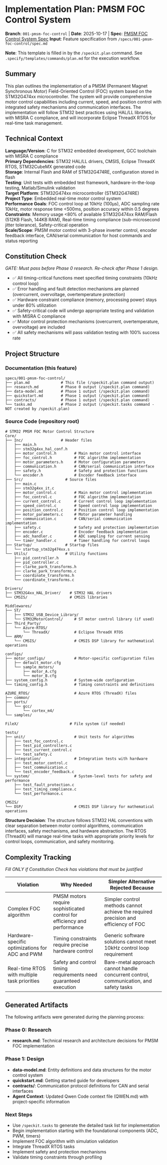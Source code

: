 # Implementation Plan: PMSM FOC Control System

**Branch**: `001-pmsm-foc-control` | **Date**: 2025-10-17 | **Spec**: [PMSM FOC Control System Spec](./spec.md)
**Input**: Feature specification from `/specs/001-pmsm-foc-control/spec.md`

**Note**: This template is filled in by the `/speckit.plan` command. See `.specify/templates/commands/plan.md` for the execution workflow.

## Summary

This plan outlines the implementation of a PMSM (Permanent Magnet Synchronous Motor) Field-Oriented Control (FOC) system based on the STM32G474xx microcontroller. The system will provide comprehensive motor control capabilities including current, speed, and position control with integrated safety mechanisms and communication interfaces. The implementation will follow STM32 best practices using HAL/LL libraries, with MISRA C compliance, and will incorporate Eclipse ThreadX RTOS for real-time task management.

## Technical Context

**Language/Version**: C for STM32 embedded development, GCC toolchain with MISRA C compliance  
**Primary Dependencies**: STM32 HAL/LL drivers, CMSIS, Eclipse ThreadX RTOS, STM32CubeMX generated code  
**Storage**: Internal Flash and RAM of STM32G474RE, configuration stored in flash  
**Testing**: Unit tests with embedded test framework, hardware-in-the-loop testing, Matlab/Simulink validation  
**Target Platform**: STM32G474xx microcontroller (STM32G474RE)  
**Project Type**: Embedded real-time motor control system  
**Performance Goals**: FOC control loop at 10kHz (100µs), ADC sampling rate 10kHz, motor response time <500ms, position accuracy within 0.5 degrees  
**Constraints**: Memory usage <80% of available STM32G474xx RAM/Flash (512KB Flash, 144KB RAM), Real-time timing compliance (sub-microsecond jitter tolerance), Safety-critical operation  
**Scale/Scope**: PMSM motor control with 3-phase inverter control, encoder feedback interface, CAN/serial communication for host commands and status reporting

## Constitution Check

*GATE: Must pass before Phase 0 research. Re-check after Phase 1 design.*

* ✅ All timing-critical functions meet specified timing constraints (10kHz control loop)
* ✅ Error handling and fault detection mechanisms are planned (overcurrent, overvoltage, overtemperature protection)
* ✅ Hardware constraint compliance (memory, processing power) stays under 80% utilization
* ✅ Safety-critical code will undergo appropriate testing and validation with MISRA C compliance
* ✅ Motor control protection mechanisms (overcurrent, overtemperature, overvoltage) are included
* ✅ All safety mechanisms will pass validation testing with 100% success rate

## Project Structure

### Documentation (this feature)

```
specs/001-pmsm-foc-control/
├── plan.md              # This file (/speckit.plan command output)
├── research.md          # Phase 0 output (/speckit.plan command)
├── data-model.md        # Phase 1 output (/speckit.plan command)
├── quickstart.md        # Phase 1 output (/speckit.plan command)
├── contracts/           # Phase 1 output (/speckit.plan command)
└── tasks.md             # Phase 2 output (/speckit.tasks command - NOT created by /speckit.plan)
```

### Source Code (repository root)

```
# STM32 PMSM FOC Motor Control Structure
Core/
├── Inc/                 # Header files
│   ├── main.h
│   ├── stm32g4xx_hal_conf.h
│   ├── motor_control.h        # Main motor control interface
│   ├── foc_control.h          # FOC algorithm implementation
│   ├── motor_parameters.h     # Motor configuration parameters
│   ├── communication.h        # CAN/serial communication interface
│   ├── safety.h               # Safety and protection functions
│   └── encoder.h              # Encoder feedback interface
├── Src/                   # Source files
│   ├── main.c
│   ├── stm32g4xx_it.c
│   ├── motor_control.c        # Main motor control implementation
│   ├── foc_control.c          # FOC algorithm implementation
│   ├── current_control.c      # Current control loop implementation
│   ├── speed_control.c        # Speed control loop implementation
│   ├── position_control.c     # Position control loop implementation
│   ├── motor_parameters.c     # Motor parameter handling
│   ├── communication.c        # CAN/serial communication implementation
│   ├── safety.c               # Safety and protection implementation
│   ├── encoder.c              # Encoder feedback implementation
│   ├── adc_handler.c          # ADC sampling for current sensing
│   └── timer_handler.c        # Timer handling for control loops
├── Startup/               # Startup files
│   └── startup_stm32g474xx.s
└── Utils/                 # Utility functions
    ├── pid_controller.h
    ├── pid_controller.c
    ├── clarke_park_transforms.h
    ├── clarke_park_transforms.c
    ├── coordinate_transforms.h
    └── coordinate_transforms.c

Drivers/
├── STM32G4xx_HAL_Driver/    # STM32 HAL drivers
└── CMSIS/                   # CMSIS libraries

Middlewares/
├── ST/
│   ├── STM32_USB_Device_Library/
│   └── STM32MotorControl/     # ST motor control library (if used)
├── Third_Party/
│   └── Azure-RTOS/
│       └── ThreadX/           # Eclipse ThreadX RTOS
└── ARM/
    └── CMSIS/                 # CMSIS DSP library for mathematical operations

configs/
├── motor_configs/             # Motor-specific configuration files
│   ├── default_motor.cfg
│   └── sample_motors/
│       ├── motor_A.cfg
│       └── motor_B.cfg
├── system_config.h            # System-wide configuration
└── timing_config.h            # Timing constraints and definitions

AZURE_RTOS/                    # Azure RTOS (ThreadX) files
├── common/
├── ports/
│   └── gcc/
│       └── cortex_m4/
└── samples/

FileX/                       # File system (if needed)

tests/
├── unit/                      # Unit tests for algorithms
│   ├── test_foc_control.c
│   ├── test_pid_controllers.c
│   ├── test_current_control.c
│   └── test_safety.c
├── integration/               # Integration tests with hardware
│   ├── test_motor_control.c
│   ├── test_communication.c
│   └── test_encoder_feedback.c
└── system/                    # System-level tests for safety and performance
    ├── test_fault_protection.c
    ├── test_timing_compliance.c
    └── test_performance.c

CMSIS/
└── DSP/                       # CMSIS DSP library for mathematical operations
```

**Structure Decision**: The structure follows STM32 HAL conventions with clear separation between motor control algorithms, communication interfaces, safety mechanisms, and hardware abstraction. The RTOS (ThreadX) will manage real-time tasks with appropriate priority levels for control loops, communication, and safety monitoring.

## Complexity Tracking

*Fill ONLY if Constitution Check has violations that must be justified*

| Violation | Why Needed | Simpler Alternative Rejected Because |
|-----------|------------|-------------------------------------|
| Complex FOC algorithm | PMSM motors require sophisticated control for efficiency and performance | Simpler control methods cannot achieve the required precision and efficiency of FOC |
| Hardware-specific optimizations for ADC and PWM | Timing constraints require precise hardware control | Generic software solutions cannot meet 10kHz control loop requirement |
| Real-time RTOS with multiple task priorities | Safety and control timing requirements need guaranteed execution | Bare-metal approach cannot handle concurrent control, communication, and safety tasks |

## Generated Artifacts

The following artifacts were generated during the planning process:

### Phase 0: Research
- **research.md**: Technical research and architecture decisions for PMSM FOC implementation

### Phase 1: Design
- **data-model.md**: Entity definitions and data structures for the motor control system
- **quickstart.md**: Getting started guide for developers
- **contracts/**: Communication protocol definitions for CAN and serial interfaces
- **Agent Context**: Updated Qwen Code context file (QWEN.md) with project-specific information

### Next Steps
- Use `/speckit.tasks` to generate the detailed task list for implementation
- Begin implementation starting with the foundational components (ADC, PWM, timers)
- Implement FOC algorithm with simulation validation
- Integrate ThreadX RTOS tasks
- Implement safety and protection mechanisms
- Validate timing constraints through profiling

